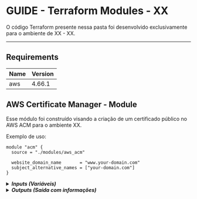 
# GUIDE - Terraform Modules - XX

O código Terraform presente nessa pasta foi desenvolvido exclusivamente para o ambiente de XX - XX.

---

## Requirements

| Name | Version |
|------|---------|
| aws | 4.66.1 |



## AWS Certificate Manager - Module

Esse módulo foi construído visando a criação de um certificado público no AWS ACM para o ambiente XX.

Exemplo de uso:

```
module "acm" {
  source = "./modules/aws_acm"

  website_domain_name       = "www.your-domain.com"
  subject_alternative_names = ["your-domain.com"]
}
```

<details>
<summary><em><strong>Inputs (Variáveis)</strong></em></summary>

| Name | Description | Default | Required |
|------|-------------|:-----:|:-----:|
|website_domain_name|Domain name|`null`| ✅ |
|subject_alternative_names|Alternative domain names|`[]`||
</details>

<details>
<summary><em><strong>Outputs (Saída com informações)</strong></em></summary>

| Name          | Description|
|---------------|------------|
|certificate-arn|ARN of ACM Certificate|
</details>

